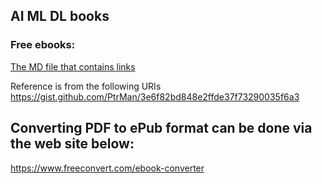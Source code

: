 ## AI ML DL books 

### Free ebooks:

[The MD file that contains links](free%20ML%20books.md) 

Reference is from the following URIs
https://gist.github.com/PtrMan/3e6f82bd848e2ffde37f73290035f6a3

## Converting PDF to ePub format can be done via the web site below:

https://www.freeconvert.com/ebook-converter
